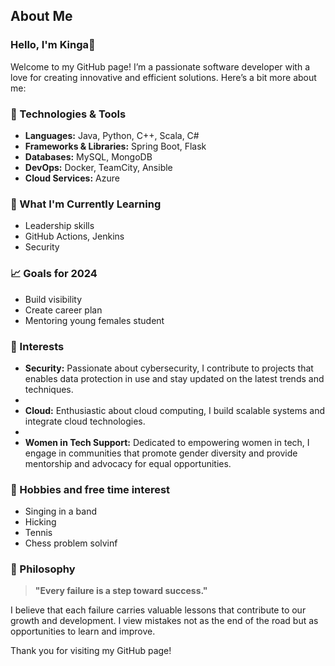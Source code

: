 ## About Me

### Hello, I'm Kinga👋

Welcome to my GitHub page! I’m a passionate software developer with a love for creating innovative and efficient solutions. Here’s a bit more about me:

### 🔧 Technologies & Tools

- **Languages:** Java, Python, C++, Scala, C#
- **Frameworks & Libraries:**  Spring Boot, Flask
- **Databases:** MySQL, MongoDB
- **DevOps:** Docker, TeamCity, Ansible
- **Cloud Services:** Azure

### 🌱 What I'm Currently Learning

- Leadership skills
- GitHub Actions, Jenkins
- Security

### 📈 Goals for 2024

- Build visibility
- Create career plan
- Mentoring young females student

### 🌟 Interests

- **Security:** Passionate about cybersecurity, I contribute to projects that enables data protection in use and stay updated on the latest trends and techniques.
- 
- **Cloud:** Enthusiastic about cloud computing, I build scalable systems and integrate cloud technologies.
- 
- **Women in Tech Support:** Dedicated to empowering women in tech, I engage in communities that promote gender diversity and provide mentorship and advocacy for equal opportunities.
  
### 🎨 Hobbies and free time interest

- Singing in a band
- Hicking
- Tennis
- Chess problem solvinf


### 🧠 Philosophy

> **"Every failure is a step toward success."**

I believe that each failure carries valuable lessons that contribute to our growth and development. I view mistakes not as the end of the road but as opportunities to learn and improve.


Thank you for visiting my GitHub page!
